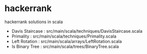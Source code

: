 # hackerrank

hackerrank solutions in scala

- Davis Staircase : src/main/scala/techniques/DavisStaircase.scala
- Primality : src/main/scala/techniques/Primality.scala
- Left Rotation : src/main/scala/arrays/LeftRotation.scala
- Is Binary Tree : src/main/scala/trees/BinaryTree.scala
